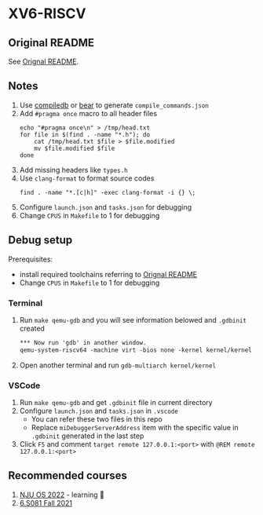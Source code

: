 # XV6-RISCV

## Original README
See [Orignal README](https://github.com/Aneureka/xv6-riscv/blob/riscv/README).

## Notes
1. Use [compiledb](https://github.com/nickdiego/compiledb) or [bear](https://github.com/rizsotto/Bear/) to generate `compile_commands.json`
2. Add `#pragma once` macro to all header files
    ```shell
    echo "#pragma once\n" > /tmp/head.txt
    for file in $(find . -name "*.h"); do
        cat /tmp/head.txt $file > $file.modified
        mv $file.modified $file
    done
    ```
3. Add missing headers like `types.h`
4. Use `clang-format` to format source codes
    ```shell
    find . -name "*.[c|h]" -exec clang-format -i {} \;
    ```
5. Configure `launch.json` and `tasks.json` for debugging
6. Change `CPUS` in `Makefile` to 1 for debugging

## Debug setup
Prerequisites:
- install required toolchains referring to  [Orignal README](https://github.com/Aneureka/xv6-riscv/blob/riscv/README)
- Change `CPUS` in `Makefile` to 1 for debugging

### Terminal
1. Run `make qemu-gdb` and you will see information belowed and `.gdbinit` created
    ```txt
    *** Now run 'gdb' in another window.
    qemu-system-riscv64 -machine virt -bios none -kernel kernel/kernel -m 128M -smp 3 -nographic -drive file=fs.img,if=none,format=raw,id=x0 -device virtio-blk-device,drive=x0,bus=virtio-mmio-bus.0 -S -gdb tcp::25000
    ```
2. Open another terminal and run `gdb-multiarch kernel/kernel`

### VSCode
1. Run `make qemu-gdb` and get `.gdbinit` file in current directory
2. Configure `launch.json` and `tasks.json` in `.vscode`
    - You can refer these two files in this repo
    - Replace `miDebuggerServerAddress` item with the specific value in `.gdbinit` generated in the last step
3. Click `F5` and comment `target remote 127.0.0.1:<port>` with `@REM remote 127.0.0.1:<port>`

## Recommended courses
1. [NJU OS 2022](https://jyywiki.cn/OS/2022/) - learning 🥳
2. [6.S081 Fall 2021](https://pdos.csail.mit.edu/6.828/2021/)
